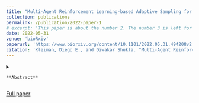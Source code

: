 ```yaml
---
title: "Multi-Agent Reinforcement Learning-based Adaptive Sampling for Conformational Sampling of Proteins"
collection: publications
permalink: /publication/2022-paper-1
# excerpt: 'This paper is about the number 2. The number 3 is left for future work.'
date: 2022-05-31
venue: 'bioRxiv'
paperurl: 'https://www.biorxiv.org/content/10.1101/2022.05.31.494208v2.full'
citation: 'Kleiman, Diego E., and Diwakar Shukla. "Multi-Agent Reinforcement Learning-based Adaptive Sampling for Conformational Sampling of Proteins." bioRxiv (2022).'
---
```


<details>
	<summary> 

	**Abstract** 
</summary>

 Machine Learning is increasingly applied to improve the efficiency and accuracy of Molecular Dynamics (MD) simulations. Although the growth of distributed computer clusters has allowed researchers to obtain higher amounts of data, unbiased MD simulations have difficulty sampling rare states, even under massively parallel adaptive sampling schemes. To address this issue, several algorithms inspired by reinforcement learning (RL) have arisen to promote exploration of the slow collective variables (CVs) of complex systems. Nonetheless, most of these algorithms are not well-suited to leverage the information gained by simultaneously sampling a system from different initial states (e.g., a protein in different conformations associated with distinct functional states). To fill this gap, we propose two algorithms inspired by multi-agent RL that extend the functionality of closely-related techniques (REAP and TSLC) to situations where the sampling can be accelerated by learning from different regions of the energy landscape through coordinated agents. Essentially, the algorithms work by remembering which agent discovered each conformation and sharing this information with others at the action-space discretization step. A stakes function is introduced to modulate how different agents sense rewards from discovered states of the system. The consequences are threefold: (i) agents learn to prioritize CVs using only relevant data, (ii) redundant exploration is reduced, and (iii) agents that obtain higher stakes are assigned more actions. We compare our algorithm with other adaptive sampling techniques (Least Counts, REAP, TSLC, and AdaptiveBandit) to show and rationalize the gain in performance.
</details>

[Full paper](https://www.biorxiv.org/content/10.1101/2022.05.31.494208v2.full)
